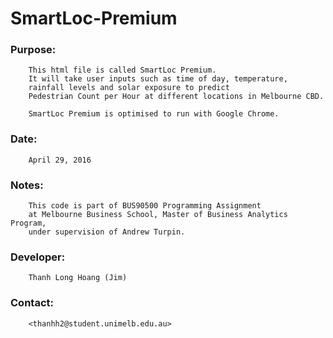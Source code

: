 # SmartLoc-Premium

### 	Purpose: 
		This html file is called SmartLoc Premium. 
		It will take user inputs such as time of day, temperature, 
		rainfall levels and solar exposure to predict 
		Pedestrian Count per Hour at different locations in Melbourne CBD.								
             						
		SmartLoc Premium is optimised to run with Google Chrome.	
														            
###		Date:
		April 29, 2016							            
					                                  				
### Notes:
 		This code is part of BUS90500 Programming Assignment 
		at Melbourne Business School, Master of Business Analytics Program, 
		under supervision of Andrew Turpin.
											
### Developer: 	
		Thanh Long Hoang (Jim)        
											
### Contact:
		<thanhh2@student.unimelb.edu.au>


